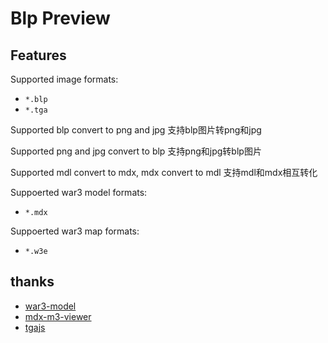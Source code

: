 # Blp Preview

## Features

Supported image formats:

- `*.blp`
- `*.tga`

Supported blp convert to png and jpg
支持blp图片转png和jpg

Supported png and jpg convert to blp
支持png和jpg转blp图片

Supported mdl convert to mdx, mdx convert to mdl
支持mdl和mdx相互转化

Suppoerted war3 model formats:

- `*.mdx`

Suppoerted war3 map formats:

- `*.w3e`

## thanks

- [war3-model](https://github.com/4eb0da/war3-model)
- [mdx-m3-viewer](https://github.com/flowtsohg/mdx-m3-viewer.git)
- [tgajs](https://github.com/vthibault/jsTGALoader)
